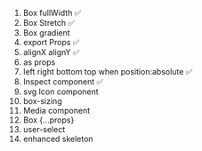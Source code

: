 1. Box fullWidth ✅
2. Box Stretch ✅
3. Box gradient
4. export Props ✅
5. alignX alignY ✅ 
6. as props <Box as='h1' />
7. left right bottom top when position:absolute ✅
8. Inspect component ✅
9. svg Icon component <Icon img='...' />
10. box-sizing <Box borderBox />
11. Media component <Media />
12. Box {...props}
13. user-select
14. enhanced skeleton